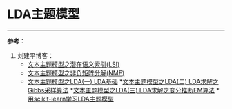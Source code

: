 # LDA主题模型



---
**参考**：  
1. 刘建平博客：
    * [文本主题模型之潜在语义索引(LSI)](https://www.cnblogs.com/pinard/p/6805861.html)
    * [文本主题模型之非负矩阵分解(NMF)](https://www.cnblogs.com/pinard/p/6812011.html)
    * [文本主题模型之LDA(一) LDA基础](https://www.cnblogs.com/pinard/p/6831308.html)
    *[文本主题模型之LDA(二) LDA求解之Gibbs采样算法](https://www.cnblogs.com/pinard/p/6867828.html)
    *[文本主题模型之LDA(三) LDA求解之变分推断EM算法](https://www.cnblogs.com/pinard/p/6873703.html)
    *[用scikit-learn学习LDA主题模型](https://www.cnblogs.com/pinard/p/6908150.html)